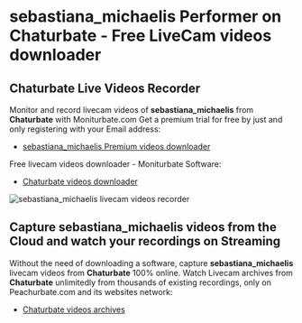 # sebastiana_michaelis Performer on Chaturbate - Free LiveCam videos downloader

## Chaturbate Live Videos Recorder

Monitor and record livecam videos of **sebastiana_michaelis** from **Chaturbate** with Moniturbate.com
Get a premium trial for free by just and only registering with your Email address:
* [sebastiana_michaelis Premium videos downloader](https://moniturbate.com/request-demo-licence-key.html)

Free livecam videos downloader - Moniturbate Software:
* [Chaturbate videos downloader](https://moniturbate.com/moniturbate-download-software.html)

![sebastiana_michaelis livecam videos recorder](https://peachurnet.com/templates/moniturbate-software.png)


## Capture sebastiana_michaelis videos from the Cloud and watch your recordings on Streaming

Without the need of downloading a software, capture **sebastiana_michaelis** livecam videos from **Chaturbate** 100% online.
Watch Livecam archives from **Chaturbate** unlimitedly from thousands of existing recordings, only on Peachurbate.com and its websites network:
* [Chaturbate videos archives](https://peachurnet.com/)